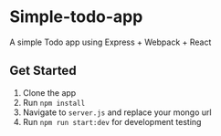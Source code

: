 # Simple-todo-app
A simple Todo app using Express + Webpack + React

## Get Started

1. Clone the app
2. Run `npm install`
3. Navigate to `server.js` and replace your mongo url
4. Run `npm run start:dev` for development testing
